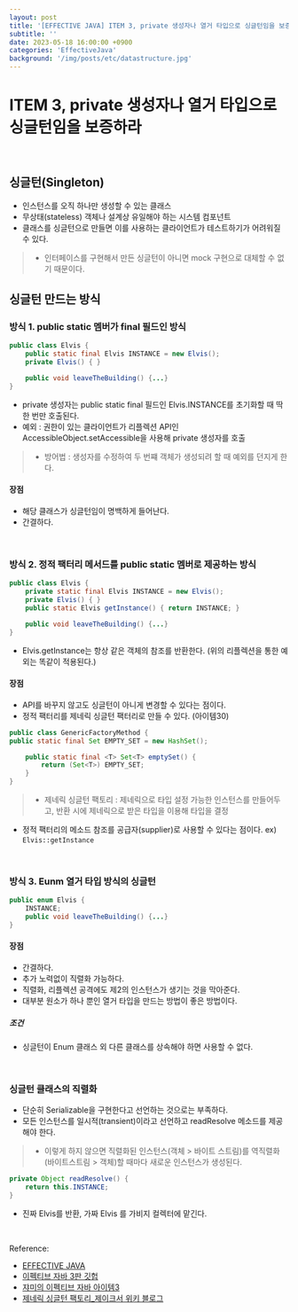```yaml
---
layout: post
title: '[EFFECTIVE JAVA] ITEM 3, private 생성자나 열거 타입으로 싱글턴임을 보증하라'
subtitle: ''
date: 2023-05-18 16:00:00 +0900
categories: 'EffectiveJava'
background: '/img/posts/etc/datastructure.jpg'
---
```


# ITEM 3, private 생성자나 열거 타입으로 싱글턴임을 보증하라

<br>

## 싱글턴(Singleton)
- 인스턴스를 오직 하나만 생성할 수 있는 클래스
- 무상태(stateless) 객체나 설계상 유일해야 하는 시스템 컴포넌트
- 클래스를 싱글턴으로 만들면 이를 사용하는 클라이언트가 테스트하기가 어려워질 수 있다.
> - 인터페이스를 구현해서 만든 싱글턴이 아니면 mock 구현으로 대체할 수 없기 때문이다.


## 싱글턴 만드는 방식
### 방식 1. public static 멤버가 final 필드인 방식

```java
public class Elvis {
    public static final Elvis INSTANCE = new Elvis();
    private Elvis() { }

    public void leaveTheBuilding() {...}
}
```

- private 생성자는 public static final 필드인 Elvis.INSTANCE를 초기화할 때 딱 한 번만 호출된다.
- 예외 : 권한이 있는 클라이언트가 리플렉션 API인 AccessibleObject.setAccessible을 사용해 private 생성자를 호출
> - 방어법 : 생성자를 수정하여 두 번쨰 객체가 생성되려 할 때 예외를 던지게 한다. 

#### 장점
- 해당 클래스가 싱글턴임이 명백하게 들어난다.
- 간결하다.

<br>

### 방식 2. 정적 팩터리 메서드를 public static 멤버로 제공하는 방식

```java
public class Elvis {
	private static final Elvis INSTANCE = new Elvis();
    private Elvis() { }
    public static Elvis getInstance() { return INSTANCE; }

    public void leaveTheBuilding() {...}
}
```

- Elvis.getInstance는 항상 같은 객체의 참조를 반환한다. (위의 리플렉션을 통한 예외는 똑같이 적용된다.)

#### 장점
- API를 바꾸지 않고도 싱글턴이 아니게 변경할 수 있다는 점이다. 
- 정적 팩터리를 제네릭 싱글턴 팩터리로 만들 수 있다. (아이템30)

```java
public class GenericFactoryMethod {
public static final Set EMPTY_SET = new HashSet();

    public static final <T> Set<T> emptySet() {
        return (Set<T>) EMPTY_SET;
    }
}
```

> - 제네릭 싱글턴 팩토리 : 제네릭으로 타입 설정 가능한 인스턴스를 만들어두고, 반환 시에 제네릭으로 받은 타입을 이용해 타입을 결정

- 정적 팩터리의 메소드 참조를 공급자(supplier)로 사용할 수 있다는 점이다. ex) `Elvis::getInstance`

<br>

### 방식 3. Eunm 열거 타입 방식의 싱글턴

```java
public enum Elvis {
    INSTANCE;
    public void leaveTheBuilding() {...}
}
```

#### 장점
- 간결하다.
- 추가 노력없이 직렬화 가능하다.
- 직렬화, 리플렉션 공격에도 제2의 인스턴스가 생기는 것을 막아준다.
- 대부분 원소가 하나 뿐인 열거 타입을 만드는 방법이 좋은 방법이다.

##### 조건
- 싱글턴이 Enum 클래스 외 다른 클래스를 상속해야 하면 사용할 수 없다. 

<br>

### 싱글턴 클래스의 직렬화
- 단순히 Serializable을 구현한다고 선언하는 것으로는 부족하다.
- 모든 인스턴스를 일시적(transient)이라고 선언하고 readResolve 메소드를 제공해야 한다. 
> - 이렇게 하지 않으면 직렬화된 인스턴스(객체 > 바이트 스트림)를 역직렬화(바이트스트림 > 객체)할 때마다 새로운 인스턴스가 생성된다.

```java
private Object readResolve() {
    return this.INSTANCE;
}
```

- 진짜 Elvis를 반환, 가짜 Elvis 를 가비지 컬렉터에 맡긴다. 

<br>

Reference:

- [EFFECTIVE JAVA](https://front.wemakeprice.com/product/121854081?search_keyword=%25EC%259D%25B4%25ED%258E%2599%25ED%258B%25B0%25EB%25B8%258C%2520%25EC%259E%2590%25EB%25B0%2594&_service=5&_no=1)
- [이펙티브 자바 3판 깃헙](https://github.com/WegraLee/effective-java-3e-source-code)
- [쟈미의 이펙티브 자바 아이템3](https://jyami.tistory.com/58)
- [제네릭 싱글턴 팩토리_제이크서 위키 블로그](https://jake-seo-dev.tistory.com/13)
